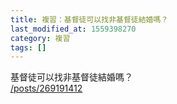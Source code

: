 ```yaml
---
title: 複習：基督徒可以找非基督徒結婚嗎？
last_modified_at: 1559398270
category: 複習
tags: []
---
```


<p>基督徒可以找非基督徒結婚嗎？<br/>
<a href="/posts/269191412" target="_blank">/posts/269191412</a></p>
<p> </p>
